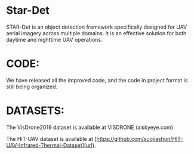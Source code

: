 # Star-Det
STAR-Det is an object detection framework specifically designed for UAV aerial imagery across multiple domains.   It is an effective solution for both daytime and nighttime UAV operations.

# CODE:
We have released all the improved code, and the code in project format is still being organized.

# DATASETS:
 The VisDrone2019 dataset is available at VISDRONE (aiskyeye.com)

 The HIT-UAV dataset is available at [https://github.com/suojiashun/HIT-UAV-Infrared-Thermal-Dataset](url).


